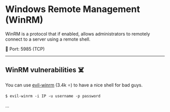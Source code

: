 # Windows Remote Management (WinRM)

<div class="row row-cols-md-2"><div>

WinRM is a protocol that if enabled, allows administrators to remotely connect to a server using a remote shell.

🐊️ Port: 5985 (TCP)
</div><div>
</div></div>

<hr class="sep-both">

## WinRM vulnerabilities ☠️

<div class="row row-cols-md-2"><div>

You can use [evil-winrm](https://github.com/Hackplayers/evil-winrm) (3.4k ⭐) to have a nice shell for bad guys.

```ps
$ evil-winrm -i IP -u username -p password
```
</div><div>

...
</div></div>
